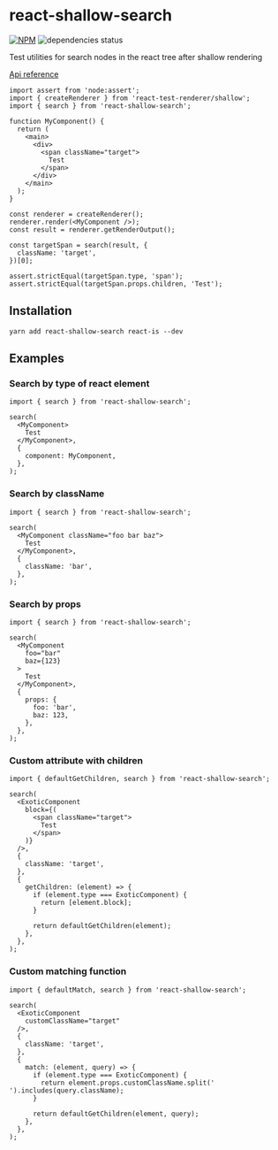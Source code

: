 # react-shallow-search

[![NPM](https://img.shields.io/npm/v/react-shallow-search.svg)](https://www.npmjs.com/package/react-shallow-search)
![dependencies status](https://img.shields.io/librariesio/release/npm/react-shallow-search)

Test utilities for search nodes in the react tree after shallow rendering

[Api reference](https://vtaits.github.io/react-shallow-search/)

```tsx
import assert from 'node:assert';
import { createRenderer } from 'react-test-renderer/shallow';
import { search } from 'react-shallow-search';

function MyComponent() {
  return (
    <main>
      <div>
        <span className="target">
          Test
        </span>
      </div>
    </main>
  );
}

const renderer = createRenderer();
renderer.render(<MyComponent />);
const result = renderer.getRenderOutput();

const targetSpan = search(result, {
  className: 'target',
})[0];

assert.strictEqual(targetSpan.type, 'span');
assert.strictEqual(targetSpan.props.children, 'Test');
```

## Installation

```
yarn add react-shallow-search react-is --dev
```

## Examples

### Search by type of react element

```tsx
import { search } from 'react-shallow-search';

search(
  <MyComponent>
    Test
  </MyComponent>,
  {
    component: MyComponent,
  },
);
```

### Search by className

```tsx
import { search } from 'react-shallow-search';

search(
  <MyComponent className="foo bar baz">
    Test
  </MyComponent>,
  {
    className: 'bar',
  },
);
```

### Search by props

```tsx
import { search } from 'react-shallow-search';

search(
  <MyComponent
    foo="bar"
    baz={123}
  >
    Test
  </MyComponent>,
  {
    props: {
      foo: 'bar',
      baz: 123,
    },
  },
);
```

### Custom attribute with children

```tsx
import { defaultGetChildren, search } from 'react-shallow-search';

search(
  <ExoticComponent
    block={(
      <span className="target">
        Test
      </span>
    )}
  />,
  {
    className: 'target',
  },
  {
    getChildren: (element) => {
      if (element.type === ExoticComponent) {
        return [element.block];
      }

      return defaultGetChildren(element);
    },
  },
);
```

### Custom matching function

```tsx
import { defaultMatch, search } from 'react-shallow-search';

search(
  <ExoticComponent
    customClassName="target"
  />,
  {
    className: 'target',
  },
  {
    match: (element, query) => {
      if (element.type === ExoticComponent) {
        return element.props.customClassName.split(' ').includes(query.className);
      }

      return defaultGetChildren(element, query);
    },
  },
);
```
